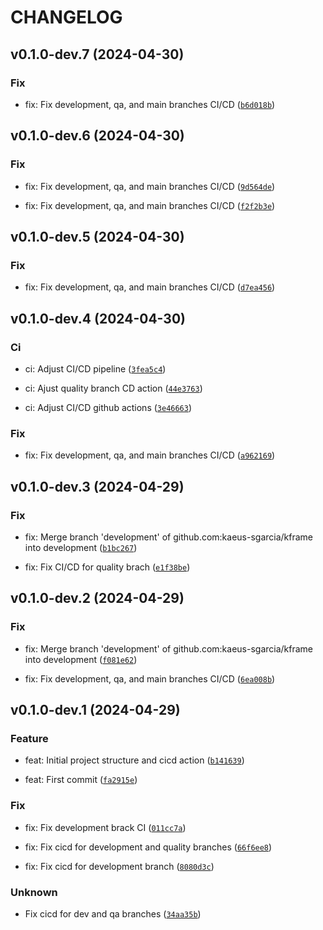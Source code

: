# CHANGELOG



## v0.1.0-dev.7 (2024-04-30)

### Fix

* fix: Fix development, qa, and main branches CI/CD ([`b6d018b`](https://github.com/kaeus-sgarcia/kframe/commit/b6d018b66cf6aade66612811f6d954f231b2f272))


## v0.1.0-dev.6 (2024-04-30)

### Fix

* fix: Fix development, qa, and main branches CI/CD ([`9d564de`](https://github.com/kaeus-sgarcia/kframe/commit/9d564de47ff9b498f81c2bcc24aa80043a9298b7))

* fix: Fix development, qa, and main branches CI/CD ([`f2f2b3e`](https://github.com/kaeus-sgarcia/kframe/commit/f2f2b3e22e28fc370a62b82fd2fb9cf7682c0c74))


## v0.1.0-dev.5 (2024-04-30)

### Fix

* fix: Fix development, qa, and main branches CI/CD ([`d7ea456`](https://github.com/kaeus-sgarcia/kframe/commit/d7ea4562c3d928143106732ba57fe7dc3e7661ae))


## v0.1.0-dev.4 (2024-04-30)

### Ci

* ci: Adjust CI/CD pipeline ([`3fea5c4`](https://github.com/kaeus-sgarcia/kframe/commit/3fea5c4ea729e36729ceceac192669b7d996ab2c))

* ci: Ajust quality branch CD action ([`44e3763`](https://github.com/kaeus-sgarcia/kframe/commit/44e3763645670ec6a0171b19a16ed90aedbd04fd))

* ci: Adjust CI/CD github actions ([`3e46663`](https://github.com/kaeus-sgarcia/kframe/commit/3e46663ca5fda365e23b39883162e8e262f920a4))

### Fix

* fix: Fix development, qa, and main branches CI/CD ([`a962169`](https://github.com/kaeus-sgarcia/kframe/commit/a962169c5c922ed28b2498aa803740c31cb0f7e0))


## v0.1.0-dev.3 (2024-04-29)

### Fix

* fix: Merge branch &#39;development&#39; of github.com:kaeus-sgarcia/kframe into development ([`b1bc267`](https://github.com/kaeus-sgarcia/kframe/commit/b1bc267397fb7d1db881b72a1871c263f76a2db2))

* fix: Fix CI/CD for quality brach ([`e1f38be`](https://github.com/kaeus-sgarcia/kframe/commit/e1f38be61726b911b7bce4de8b5771e2f70faf73))


## v0.1.0-dev.2 (2024-04-29)

### Fix

* fix: Merge branch &#39;development&#39; of github.com:kaeus-sgarcia/kframe into development ([`f081e62`](https://github.com/kaeus-sgarcia/kframe/commit/f081e624fc19536235ab6688303e503da660aa65))

* fix: Fix development, qa, and main branches CI/CD ([`6ea008b`](https://github.com/kaeus-sgarcia/kframe/commit/6ea008b06782bb10ff706f01d87603711813fa73))


## v0.1.0-dev.1 (2024-04-29)

### Feature

* feat: Initial project structure and cicd action ([`b141639`](https://github.com/kaeus-sgarcia/kframe/commit/b141639b901d8b79c23fbdb7880dce423cfe013f))

* feat: First commit ([`fa2915e`](https://github.com/kaeus-sgarcia/kframe/commit/fa2915e22b2c9acc6cf81d7a1408f4306313d671))

### Fix

* fix: Fix development brack CI ([`011cc7a`](https://github.com/kaeus-sgarcia/kframe/commit/011cc7a23bca7c62f8dd6877d9b988aa02c9646e))

* fix: Fix cicd for development and quality branches ([`66f6ee8`](https://github.com/kaeus-sgarcia/kframe/commit/66f6ee88b8a6c7e8f980b01d72b7bc8c1a982f4f))

* fix: Fix cicd for development branch ([`8080d3c`](https://github.com/kaeus-sgarcia/kframe/commit/8080d3c6acefe0d2e7efc8f8c5c7ac1b2b9a1711))

### Unknown

* Fix cicd for dev and qa branches ([`34aa35b`](https://github.com/kaeus-sgarcia/kframe/commit/34aa35bb7485adaafee08ee7ac1c47a8d45c2d20))
